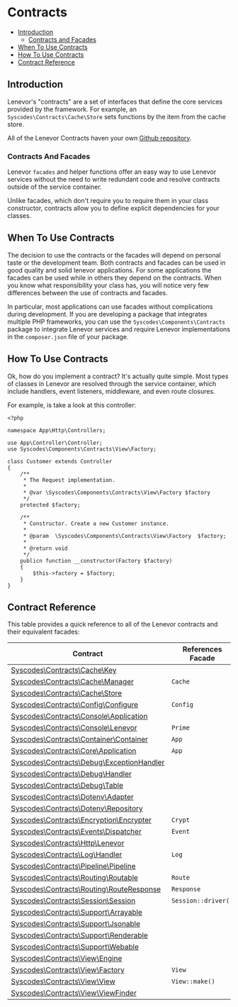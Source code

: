 # Contracts

- [Introduction](#introduction)
    - [Contracts and Facades](#contracts-and-facades)
- [When To Use Contracts](#when-to-use-contracts)
- [How To Use Contracts](#how-to-use-contracts)
- [Contract Reference](#contract-reference)


<a name="introduction"></a>
## Introduction  

Lenevor's "contracts" are a set of interfaces that define the core services provided by the framework. For example, an `Syscodes\Contracts\Cache\Store` sets functions by the item from the cache store.

All of the Lenevor Contracts haven your own [Github repository](https://github.com/syscodes/contracts).

<a name="contracts-and-facades"></a>
### Contracts And Facades

Lenevor `facades` and helper functions offer an easy way to use Lenevor services without the need to write redundant code and resolve contracts outside of the service container.

Unlike facades, which don't require you to require them in your class constructor, contracts allow you to define explicit dependencies for your classes. 

<a name="when-to-use-contracts"></a>
## When To Use Contracts

The decision to use the contracts or the facades will depend on personal taste or the development team. Both contracts and facades can be used in good quality and solid lenevor applications. For some applications the facades can be used while in others they depend on the contracts. When you know what responsibility your class has, you will notice very few differences between the use of contracts and facades.

In particular, most applications can use facades without complications during development. If you are developing a package that integrates multiple PHP frameworks, you can use the `Syscodes\Components\Contracts` package to integrate Lenevor services and require Lenevor implementations in the `composer.json` file of your package.

<a name="how-to-use-contracts"></a>
## How To Use Contracts

Ok, how do you implement a contract? It's actually quite simple. Most types of classes in Lenevor are resolved through the service container, which include handlers, event listeners, middleware, and even route closures.

For example,  is take a look at this controller: 

    <?php

    namespace App\Http\Controllers;

    use App\Controller\Controller;
    use Syscodes\Components\Contracts\View\Factory;

    class Customer extends Controller
    {
        /**
         * The Request implementation.
         *
         * @var \Syscodes\Components\Contracts\View\Factory $factory
         */
        protected $factory;

        /**
         * Constructor. Create a new Customer instance.
         *
         * @param  \Syscodes\Components\Contracts\View\Factory  $factory;
         *
         * @return void
         */
        publicn function __constructor(Factory $factory)
        {
            $this->factory = $factory;
        }
    }

<a name="contract-reference"></a>
## Contract Reference

This table provides a quick reference to all of the Lenevor contracts and their equivalent facades:

| Contract                                                                                                                       | References Facade            |
|--------------------------------------------------------------------------------------------------------------------------------|------------------------------|
| [Syscodes\Contracts\Cache\Key](https://github.com/syscodes/contracts/blob/{{version}}/Cache/Key.php)                           | &nbsp;                       |
| [Syscodes\Contracts\Cache\Manager](https://github.com/syscodes/contracts/blob/{{version}}/Cache/Manager.php)                   | `Cache`                      |
| [Syscodes\Contracts\Cache\Store](https://github.com/syscodes/contracts/blob/{{version}}/Cache/Store.php)                       | &nbsp;                       |
| [Syscodes\Contracts\Config\Configure](https://github.com/syscodes/contracts/blob/{{version}}/Config/Configure.php)             | `Config`                     |
| [Syscodes\Contracts\Console\Application](https://github.com/syscodes/contracts/blob/{{version}}/Console/Application.php)       | &nbsp;                       |
| [Syscodes\Contracts\Console\Lenevor](https://github.com/syscodes/contracts/blob/{{version}}/Console/Lenevor.php)               | `Prime`                      |
| [Syscodes\Contracts\Container\Container](https://github.com/syscodes/contracts/blob/{{version}}/Container/Container.php)       | `App`                        |
| [Syscodes\Contracts\Core\Application](https://github.com/syscodes/contracts/blob/{{version}}/Core/Application.php)             | `App`                        |
| [Syscodes\Contracts\Debug\ExceptionHandler](https://github.com/syscodes/contracts/blob/{{version}}/Debug/ExceptionHandler.php) | &nbsp;                       |
| [Syscodes\Contracts\Debug\Handler](https://github.com/syscodes/contracts/blob/{{version}}/Debug/Handler.php)                   | &nbsp;                       |
| [Syscodes\Contracts\Debug\Table](https://github.com/syscodes/contracts/blob/{{version}}/Debug/Table.php)                       | &nbsp;                       |
| [Syscodes\Contracts\Dotenv\Adapter](https://github.com/syscodes/contracts/blob/{{version}}/Dotenv/Adapter.php)                 | &nbsp;                       |
| [Syscodes\Contracts\Dotenv\Repository](https://github.com/syscodes/contracts/blob/{{version}}/Dotenv/Repository.php)           | &nbsp;                       |
| [Syscodes\Contracts\Encryption\Encrypter](https://github.com/Syscodes/contracts/blob/{{version}}/Encryption/Encrypter.php)     | `Crypt`                      |
| [Syscodes\Contracts\Events\Dispatcher](https://github.com/syscodes/contracts/blob/{{version}}/Events/Dispatcher.php)           | `Event`                      |
| [Syscodes\Contracts\Http\Lenevor](https://github.com/syscodes/contracts/blob/{{version}}/Http/Lenevor.php)                     | &nbsp;                       |
| [Syscodes\Contracts\Log\Handler](https://github.com/syscodes/contracts/blob/{{version}}/Log/Handler.php)                       | `Log`                        |
| [Syscodes\Contracts\Pipeline\Pipeline](https://github.com/syscodes/contracts/blob/{{version}}/Pipeline/Pipeline.php)           | &nbsp;                       |
| [Syscodes\Contracts\Routing\Routable](https://github.com/syscodes/contracts/blob/{{version}}/Routing/Routable.php)             | `Route`                      |
| [Syscodes\Contracts\Routing\RouteResponse](https://github.com/syscodes/contracts/blob/{{version}}/Routing/RouteResponse.php)   | `Response`                   |
| [Syscodes\Contracts\Session\Session](https://github.com/syscodes/contracts/blob/{{version}}/Session/Session.php)               | `Session::driver()`          |
| [Syscodes\Contracts\Support\Arrayable](https://github.com/Syscodes/contracts/blob/{{version}}/Support/Arrayable.php)           | &nbsp;                       |
| [Syscodes\Contracts\Support\Jsonable](https://github.com/Syscodes/contracts/blob/{{version}}/Support/Jsonable.php)             | &nbsp;                       |
| [Syscodes\Contracts\Support\Renderable](https://github.com/Syscodes/contracts/blob/{{version}}/Support/Renderable.php)         | &nbsp;                       |
| [Syscodes\Contracts\Support\Webable](https://github.com/Syscodes/contracts/blob/{{version}}/Support/Webable.php)               | &nbsp;                       |
| [Syscodes\Contracts\View\Engine](https://github.com/syscodes/contracts/blob/{{version}}/View/Engine.php)                       | &nbsp;                       |
| [Syscodes\Contracts\View\Factory](https://github.com/syscodes/contracts/blob/{{version}}/View/Factory.php)                     | `View`                       |
| [Syscodes\Contracts\View\View](https://github.com/syscodes/contracts/blob/{{version}}/View/View.php)                           | `View::make()`               |
| [Syscodes\Contracts\View\ViewFinder](https://github.com/syscodes/contracts/blob/{{version}}/View/ViewFinder.php)               | &nbsp;                       |